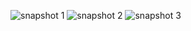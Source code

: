 ![snapshot 1](https://cloud.githubusercontent.com/assets/16940840/13033392/004826d2-d33b-11e5-847c-1ccd4bab3a92.png)
![snapshot 2](https://cloud.githubusercontent.com/assets/16940840/13033402/18475550-d33b-11e5-821d-d85c2989a318.png)
![snapshot 3](https://cloud.githubusercontent.com/assets/16940840/13033405/2ee40f9c-d33b-11e5-9093-b8021402a28d.png)
